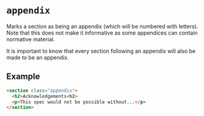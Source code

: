 # `appendix`

Marks a section as being an appendix (which will be numbered with letters). Note that this does not make it informative as some appendices can contain normative material.

It is important to know that every section following an appendix will also be made to be an appendix.

## Example

```html "example": "Mark a section as being an appendix."
<section class="appendix">
  <h2>Acknowledgements<h2>
  <p>This spec would not be possible without...</p>
</section>
```
